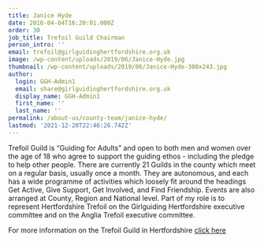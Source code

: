 ```yaml
---
title: Janice Hyde
date: 2016-04-04T16:20:01.000Z
order: 30
job_title: Trefoil Guild Chairman
person_intro: ''
email: trefoil@girlguidinghertfordshire.org.uk
image: /wp-content/uploads/2019/06/Janice-Hyde.jpg
thumbnail: /wp-content/uploads/2019/06/Janice-Hyde-300x243.jpg
author:
  login: GGH-Admin1
  email: share@girlguidinghertfordshire.org.uk
  display_name: GGH-Admin1
  first_name: ''
  last_name: ''
permalink: /about-us/county-team/janice-hyde/
lastmod: '2021-12-20T22:46:26.742Z'
---
```

Trefoil Guild is “Guiding for Adults” and open to both men and women over the age of 18 who agree to support the guiding ethos - including the pledge to help other people. There are currently 21 Guilds in the county which meet on a regular basis, usually once a month. They are autonomous, and each has a wide programme of activities which loosely fit around the headings Get Active, Give Support, Get Involved, and Find Friendship. Events are also arranged at County, Region and National level. Part of my role is to represent Hertfordshire Trefoil on the Girlguiding Hertfordshire executive committee and on the Anglia Trefoil executive committee.

For more information on the Trefoil Guild in Hertfordshire <a href="https://www.dropbox.com/s/jnrgnz62bauv1zo/County%20Trefoil%20Guild%20Information.pdf?dl=0" target="_blank" rel="noopener">click here</a>
